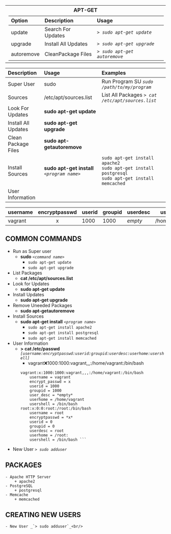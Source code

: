 <table>
	<tbody>
		<tr>
			<th> <b>APT-GET</b> </th>
		</tr>
		<tr>
			<td>
				<table style="margin: 2px;">
					<thead>
						<tr>
							<th align="left">Option</th>
							<th align="left">Description</th>
							<th align="left">Usage</th>
						</tr>
					</thead>
					<tbody>
						<tr>
							<td align="left">update</td>
							<td align="left">Search For Updates</td>
							<td align="left"><em><code>&gt; sudo apt-get update</code></em></td>
						</tr>
						<tr>
							<td align="left">upgrade</td>
							<td align="left">Install All Updates</td>
							<td align="left"><em><code>&gt; sudo apt-get upgrade</code></em></td>
						</tr>
						<tr>
							<td align="left">autoremove</td>
							<td align="left">CleanPackage Files</td>
							<td align="left"><em><code>&gt; sudo apt-get autoremove</code></em></td>
						</tr>
					</tbody>
				</table>
			</td>
		</tr>
	</tbody>
</table>

| Description | Usage | Examples |
|:---|:---|:---|
|Super User| sudo  | Run Program SU _`sudo /path/to/my/program`_ |
|Sources| /etc/apt/sources.list | List All Packages _`> cat /etc/apt/sources.list`_ |
|Look For Updates| __sudo apt-get update__ |  |
|Install All Updates| __sudo apt-get upgrade__|  |
|Clean Package Files| __sudo apt-getautoremove__ |  |
|Install Sources| __sudo apt-get install__ _`<program name>`_ | `sudo apt-get install apache2`<br/>`sudo apt-get install postgresql` <br/> `sudo apt-get install memcached` |
|User Information|  |  |

|username|encryptpasswd|userid|groupid|userdesc|userhome|usershell|
|---|:---:|---|---|---|---|---|
|vagrant|x|1000|1000|*empty*|/home/vagrant|/bin/bash|
		
## COMMON COMMANDS
* Run as Super user
	- __sudo__ _`<command name>`_
		+ `sudo apt-get update`
		+ `sudo apt-get upgrade`
* List Packages
	- __cat /etc/apt/sources.list__
* Look for Updates
	- __sudo apt-get update__
* Install Updates
	- __sudo apt-get upgrade__
* Remove Uneeded Packages
	- __sudo apt-getautoremove__
* Install Sources
	- __sudo apt-get install__ _`<program name>`_
		+ `sudo apt-get install apache2`
		+ `sudo apt-get install postgresql`
		+ `sudo apt-get install memcached`
* User Information 
	- __> cat /etc/passwd__ _`[username:encryptpasswd:userid:groupid:userdesc:userhome:usershell]`_
		+ vagrant:x:1000:1000:vagrant,,,:/home/vagrant:/bin/bash <br/>				
		```
		vagrant:x:1000:1000:vagrant,,,:/home/vagrant:/bin/bash		
			username = vagrant
			encrypt_passwd = x
			userid = 1000
			groupid = 1000
			user_desc = *empty*
			userhome = /home/vagrant
			usershell = /bin/bash
		root:x:0:0:root:/root:/bin/bash
			username = root
			encryptpasswd = *x*
			userid = 0
			groupid = 0
			userdesc = root
			userhome = /root:
			usershell = /bin/bash ```
* New User _`> sudo adduser`_<br/>

## PACKAGES
	- Apache HTTP Server
		+ apache2
	- PostgreSQL
		+ postgresql
	- Memcache
		+ memcached
## CREATING NEW USERS
	- New User _`> sudo adduser`_<br/>

